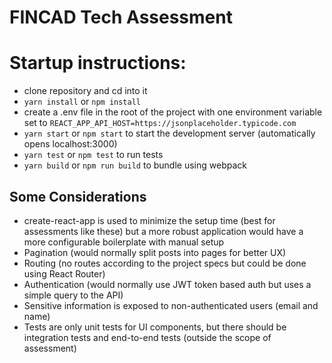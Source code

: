 # FINCAD Tech Assessment

# Startup instructions:
* clone repository and cd into it
* ``` yarn install ``` or ``` npm install ```
* create a .env file in the root of the project with one environment variable set to ``` REACT_APP_API_HOST=https://jsonplaceholder.typicode.com ```
* ``` yarn start ``` or ``` npm start ``` to start the development server (automatically opens localhost:3000)
* ``` yarn test ``` or ``` npm test ``` to run tests
* ``` yarn build ``` or ``` npm run build ``` to bundle using webpack

## Some Considerations
* create-react-app is used to minimize the setup time (best for assessments like these) but a more robust application would have a more configurable boilerplate with manual setup
* Pagination (would normally split posts into pages for better UX)
* Routing (no routes according to the project specs but could be done using React Router)
* Authentication (would normally use JWT token based auth but uses a simple query to the API)
* Sensitive information is exposed to non-authenticated users (email and name)
* Tests are only unit tests for UI components, but there should be integration tests and end-to-end tests (outside the scope of assessment)
